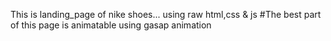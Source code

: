This is landing_page of nike shoes...
using raw html,css & js
#The best part of this page is animatable
using gasap animation 
